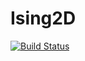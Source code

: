 # Ising2D

[![Build Status](https://github.com/ugo/Ising2D.jl/actions/workflows/CI.yml/badge.svg?branch=main)](https://github.com/ugo/Ising2D.jl/actions/workflows/CI.yml?query=branch%3Amain)
